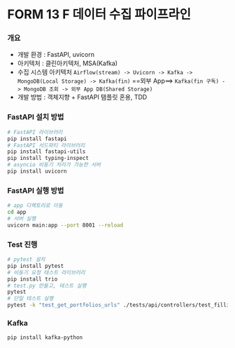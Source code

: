 # FORM 13 F 데이터 수집 파이프라인

### 개요
- 개발 환경 : FastAPI, uvicorn
- 아키텍처 : 클린아키텍처, MSA(Kafka)
- 수집 시스템 아키텍처 ```Airflow(stream) -> Uvicorn -> Kafka -> MongoDB(Local Storage) -> Kafka(fin)``` ==외부 App==> ```Kafka(fin 구독) -> MongoDB 조회 -> 외부 App DB(Shared Storage)```
- 개발 방법 : 객체지향 + FastAPI 탬플릿 혼용, TDD

### FastAPI 설치 방법
```bash
# FastAPI 라이브러리 
pip install fastapi
# FastAPI 서드파티 라이브러리
pip install fastapi-utils
pip install typing-inspect
# asyncio 비동기 처리가 가능한 서버
pip install uvicorn
```

### FastAPI 실행 방법
```bash
# app 디렉토리로 이동
cd app
# 서버 실행
uvicorn main:app --port 8001 --reload
```

### Test 진행
```bash
# pytest 설치
pip install pytest
# 비동기 요청 테스트 라이브러리
pip install trio
# test.py 만들고, 테스트 실행
pytest
# 단일 테스트 실행
pytest -k "test_get_portfolios_urls" ./tests/api/controllers/test_fillings_controller.py
```

### Kafka
```bash
pip install kafka-python
```